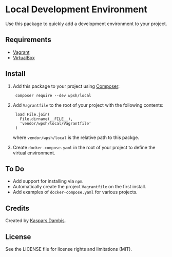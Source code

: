 # Local Development Environment

Use this package to quickly add a development environment to your project.


## Requirements

- [Vagrant](https://www.vagrantup.com/)
- [VirtualBox](https://www.virtualbox.org/)


## Install

1. Add this package to your project using [Composer](https://getcomposer.org):

		composer require --dev wpsh/local

2. Add `Vagrantfile` to the root of your project with the following contents:

		load File.join(
		  File.dirname(__FILE__),
		  'vendor/wpsh/local/Vagrantfile'
		)

	where `vendor/wpsh/local` is the relative path to this packge.

3. Create `docker-compose.yaml` in the root of your project to define the virtual environment.


## To Do

- Add support for installing via `npm`.
- Automatically create the project `Vagrantfile` on the first install.
- Add examples of `docker-compose.yaml` for various projects.


## Credits

Created by [Kaspars Dambis](https://kaspars.net).


## License

See the LICENSE file for license rights and limitations (MIT).
